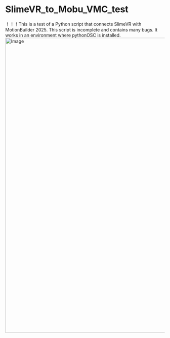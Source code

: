 # SlimeVR_to_Mobu_VMC_test
！！！This is a test of a Python script that connects SlimeVR with MotionBuilder 2025. This script is incomplete and contains many bugs. It works in an environment where pythonOSC is installed.
<img width="1899" height="930" alt="Image" src="https://github.com/user-attachments/assets/ed1b2967-0e70-43ef-a423-556a70b4bc95" />
